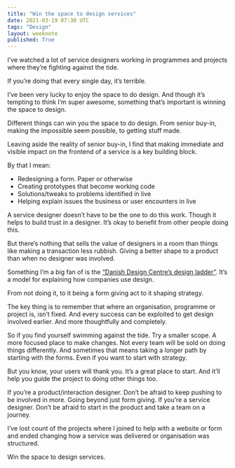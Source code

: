 ```yaml
---
title: "Win the space to design services"
date: 2021-03-19 07:30 UTC
tags: "Design"
layout: weeknote
published: True
---
```


I’ve watched a lot of service designers working in programmes and projects where they’re fighting against the tide.

If you’re doing that every single day, it’s terrible.

I’ve been very lucky to enjoy the space to do design. And though it’s tempting to think I’m super awesome, something that’s important is winning the space to design.

Different things can win you the space to do design. From senior buy-in, making the impossible seem possible, to getting stuff made.

Leaving aside the reality of senior buy-in, I find that making immediate and visible impact on the frontend of a service is a key building block.

By that I mean:

- Redesigning a form. Paper or otherwise
- Creating prototypes that become working code
- Solutions/tweaks to problems identified in live
- Helping explain issues the business or user encounters in live 

A service designer doesn’t have to be the one to do this work. Though it helps to build trust in a designer. It’s okay to benefit from other people doing this.

But there’s nothing that sells the value of designers in a room than things like making a transaction less rubbish. Giving a better shape to a product than when no designer was involved.

Something I’m a big fan of is the [“Danish Design Centre’s design ladder”](https://danskdesigncenter.dk/en/design-ladder-four-steps-design-use). It’s a model for explaining how companies use design.

From not doing it, to it being a form giving act to it shaping strategy.

The key thing is to remember that where an organisation, programme or project is, isn’t fixed. And every success can be exploited to get design involved earlier. And more thoughtfully and completely.

So if you find yourself swimming against the tide. Try a smaller scope. A more focused place to make changes. Not every team will be sold on doing things differently. And sometimes that means taking a longer path by starting with the forms. Even if you want to start with strategy.

But you know, your users will thank you. It’s a great place to start. And it’ll help you guide the project to doing other things too.

If you’re a product/interaction designer. Don’t be afraid to keep pushing to be involved in more. Going beyond just form giving. If you’re a service designer. Don’t be afraid to start in the product and take a team on a journey.

I’ve lost count of the projects where I joined to help with a website or form and ended changing how a service was delivered or organisation was structured.

Win the space to design services.
